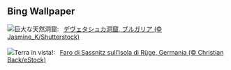 ## Bing Wallpaper
![](https://www.bing.com/th?id=OHR.DevetashkaCave_JA-JP9707792334_UHD.jpg&w=1000)巨大な天然洞窟:&nbsp;&ensp;[デヴェタシュカ洞窟, ブルガリア (© Jasmine_K/Shutterstock)](https://www.bing.com/th?id=OHR.DevetashkaCave_JA-JP9707792334_UHD.jpg)
<br><br/>
![](https://www.bing.com/th?id=OHR.HalbinselJasmund_IT-IT4499863722_UHD.jpg&w=1000)Terra in vista!:&nbsp;&ensp;[Faro di Sassnitz sull’isola di Rüge, Germania (© Christian Back/eStock)](https://www.bing.com/th?id=OHR.HalbinselJasmund_IT-IT4499863722_UHD.jpg)
<br><br/>
